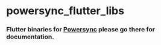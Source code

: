 # powersync_flutter_libs

### Flutter binaries for [Powersync](https://pub.dev/packages/powersync) please go there for documentation.
